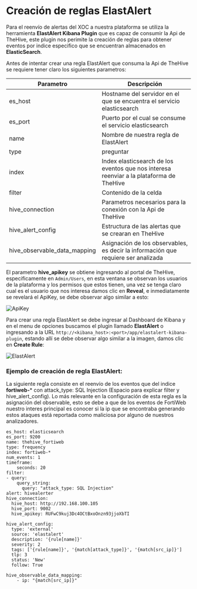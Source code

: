 # Creación de reglas ElastAlert
Para el reenvío de alertas del XOC a nuestra plataforma se utiliza la herramienta **ElastAlert Kibana Plugin** que es capaz de consumir la Api de TheHive, este plugin nos perimite la creación de reglas para obtener eventos por indice especifico que se encuentran almacenados en **ElasticSearch**.

Antes de intentar crear una regla ElastAlert que consuma la Api de TheHive se requiere tener claro los siguientes parametros:

| Parametro | Descripción |
| ------------- | ------------- |
| es_host  | Hostname del servidor en el que se encuentra el servicio elasticsearch  |
| es_port  | Puerto por el cual se consume el servicio elasticsearch  | 
| name  | Nombre de nuestra regla de ElastAlert  |
| type  | preguntar | 
| index  | Index elasticsearch de los eventos que nos interesa reenviar a la plataforma de TheHive  |
| filter  | Contenido de la celda  | 
| hive_connection  | Parametros necesarios para la conexión con la Api de TheHive |
| hive_alert_config  | Estructura de las alertas que se crearan en TheHive  | 
| hive_observable_data_mapping  | Asignación de los observables, es decir la información que requiere ser analizada  | 

El parametro **hive_apikey** se obtiene ingresando al portal de TheHive, especificamente en  `Admin/Users`, en esta ventana se observan los usuarios de la plataforma y los permisos que estos tienen, una vez se tenga claro cual es el usuario que nos interesa damos clic en **Reveal**, e inmediatamente se revelará el ApiKey, se debe observar algo similar a esto:

![ApiKey](https://user-images.githubusercontent.com/79227109/108475779-2a2d3f00-725f-11eb-8723-4efb13336d75.PNG)

Para crear una regla ElastAlert se debe ingresar al Dashboard de Kibana y en el menu de opciones buscamos el plugin llamado **ElastAlert** o ingresando a la URL `http://<kibana_host>:<port>/app/elastalert-kibana-plugin`, estando allí se debe observar algo similar a la imagen, damos clic en **Create Rule**:

![ElastAlert](https://user-images.githubusercontent.com/79227109/108474622-9e66e300-725d-11eb-88d7-7aad32227ce8.PNG)

### Ejemplo de creación de regla ElastAlert:
La siguiente regla consiste en el reenvío de los eventos que del indice **fortiweb-*** con attack_type: SQL Injection (Espacio para explicar filter y hive_alert_config). Lo más relevante en la configuración de esta regla es la asignación del observable, esto se debe a que de los eventos de FortiWeb nuestro interes principal es conocer si la ip que se encontraba generando estos ataques está reportada como maliciosa por alguno de nuestros analizadores.
 
```
es_host: elasticsearch
es_port: 9200
name: thehive_fortiweb
type: frequency
index: fortiweb-*
num_events: 1
timeframe:
    seconds: 20
filter:
- query:
    query_string:
      query: "attack_type: SQL Injection"
alert: hivealerter
hive_connection:
  hive_host: http://192.168.100.105
  hive_port: 9002
  hive_apikey: RUFwC9kuj3Dc4OCtBxoOnzn93jjoXbTI

hive_alert_config:
  type: 'external'
  source: 'elastalert'
  description: '{rule[name]}'
  severity: 2
  tags: ['{rule[name]}', '{match[attack_type]}', '{match[src_ip]}']
  tlp: 3
  status: 'New'
  follow: True

hive_observable_data_mapping:
    - ip: "{match[src_ip]}"
```
